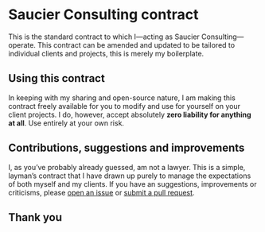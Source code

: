 # Saucier Consulting contract

This is the standard contract to which I—acting as Saucier Consulting—operate.
This contract can be amended and updated to be tailored to individual clients
and projects, this is merely my boilerplate.

## Using this contract

In keeping with my sharing and open-source nature, I am making this contract
freely available for you to modify and use for yourself on your client projects.
I do, however, accept absolutely **zero liability for anything at all**. Use
entirely at your own risk.

## Contributions, suggestions and improvements

I, as you’ve probably already guessed, am not a lawyer. This is a simple,
layman’s contract that I have drawn up purely to manage the expectations of both
myself and my clients. If you have an suggestions, improvements or criticisms,
please [open an issue](https://github.com/spsaucier/Contract/issues) or
[submit a pull request](https://github.com/spsaucier/Contract/pulls).

## Thank you

